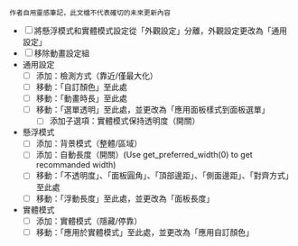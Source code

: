 `作者自用靈感筆記，此文檔不代表確切的未來更新內容`

- ☐ 將懸浮模式和實體模式設定從「外觀設定」分離，外觀設定更改為「通用設定」
- ☐ 移除動畫設定組
- 通用設定
    - ☐ 添加：檢測方式（靠近/僅最大化）
    - ☐ 移動：「自訂顏色」至此處
    - ☐ 移動：「動畫時長」至此處
    - ☐ 移動：「選單透明」至此處，並更改為「應用面板樣式到面板選單」
        - ☐ 添加子選項：實體模式保持透明度（開關）
- 懸浮模式
    - ☐ 添加：背景模式（整體/區域）
    - ☐ 添加：自動長度（開關）(Use get_preferred_width(0) to get recommanded width)
    - ☐ 移動：「不透明度」、「面板圓角」、「頂部邊距」、「側面邊距」、「對齊方式」至此處
    - ☐ 移動：「浮動長度」至此處，並更改為「面板長度」
- 實體模式
    - ☐ 添加：實體模式（隱藏/停靠）
    - ☐ 移動：「應用於實體模式」至此處，並更改為「應用自訂顏色」